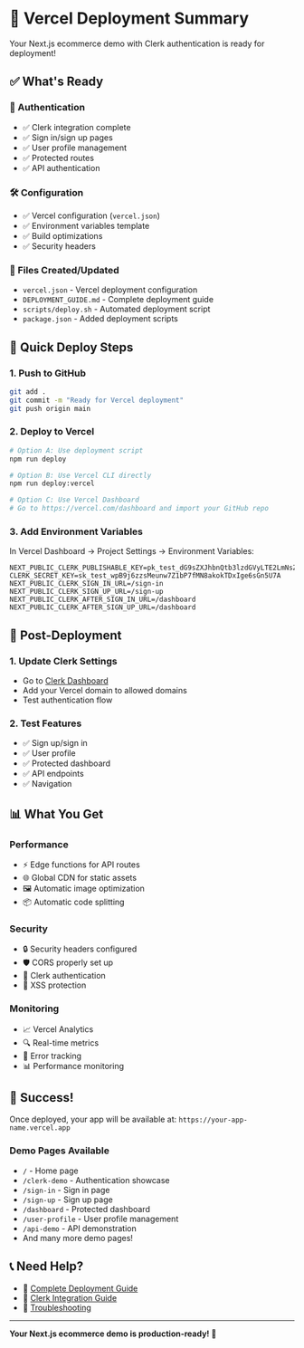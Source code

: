 # 🚀 Vercel Deployment Summary

Your Next.js ecommerce demo with Clerk authentication is ready for deployment!

## ✅ What's Ready

### 🔐 Authentication
- ✅ Clerk integration complete
- ✅ Sign in/sign up pages
- ✅ User profile management
- ✅ Protected routes
- ✅ API authentication

### 🛠️ Configuration
- ✅ Vercel configuration (`vercel.json`)
- ✅ Environment variables template
- ✅ Build optimizations
- ✅ Security headers

### 📁 Files Created/Updated
- `vercel.json` - Vercel deployment configuration
- `DEPLOYMENT_GUIDE.md` - Complete deployment guide
- `scripts/deploy.sh` - Automated deployment script
- `package.json` - Added deployment scripts

## 🎯 Quick Deploy Steps

### 1. Push to GitHub
```bash
git add .
git commit -m "Ready for Vercel deployment"
git push origin main
```

### 2. Deploy to Vercel
```bash
# Option A: Use deployment script
npm run deploy

# Option B: Use Vercel CLI directly
npm run deploy:vercel

# Option C: Use Vercel Dashboard
# Go to https://vercel.com/dashboard and import your GitHub repo
```

### 3. Add Environment Variables
In Vercel Dashboard → Project Settings → Environment Variables:

```env
NEXT_PUBLIC_CLERK_PUBLISHABLE_KEY=pk_test_dG9sZXJhbnQtb3lzdGVyLTE2LmNsZXJrLmFjY291bnRzLmRldiQ
CLERK_SECRET_KEY=sk_test_wpB9j6zzsMeunw7Z1bP7fMN8akokTDxIge6sGn5U7A
NEXT_PUBLIC_CLERK_SIGN_IN_URL=/sign-in
NEXT_PUBLIC_CLERK_SIGN_UP_URL=/sign-up
NEXT_PUBLIC_CLERK_AFTER_SIGN_IN_URL=/dashboard
NEXT_PUBLIC_CLERK_AFTER_SIGN_UP_URL=/dashboard
```

## 🔧 Post-Deployment

### 1. Update Clerk Settings
- Go to [Clerk Dashboard](https://dashboard.clerk.com/)
- Add your Vercel domain to allowed domains
- Test authentication flow

### 2. Test Features
- ✅ Sign up/sign in
- ✅ User profile
- ✅ Protected dashboard
- ✅ API endpoints
- ✅ Navigation

## 📊 What You Get

### Performance
- ⚡ Edge functions for API routes
- 🌐 Global CDN for static assets
- 🖼️ Automatic image optimization
- 📦 Automatic code splitting

### Security
- 🔒 Security headers configured
- 🛡️ CORS properly set up
- 🔐 Clerk authentication
- 🚫 XSS protection

### Monitoring
- 📈 Vercel Analytics
- 🔍 Real-time metrics
- 🚨 Error tracking
- 📊 Performance monitoring

## 🎉 Success!

Once deployed, your app will be available at:
`https://your-app-name.vercel.app`

### Demo Pages Available
- `/` - Home page
- `/clerk-demo` - Authentication showcase
- `/sign-in` - Sign in page
- `/sign-up` - Sign up page
- `/dashboard` - Protected dashboard
- `/user-profile` - User profile management
- `/api-demo` - API demonstration
- And many more demo pages!

## 📞 Need Help?

- 📖 [Complete Deployment Guide](./DEPLOYMENT_GUIDE.md)
- 🔧 [Clerk Integration Guide](./CLERK_INTEGRATION_GUIDE.md)
- 🐛 [Troubleshooting](./DEPLOYMENT_GUIDE.md#troubleshooting)

---

**Your Next.js ecommerce demo is production-ready! 🚀**
